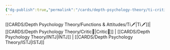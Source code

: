 ```yaml
---
{"dg-publish":true,"permalink":"/cards/depth-psychology-theory/ti-critic/","created":"2023-01-05T12:07:09.648+01:00","updated":"2023-04-23T14:05:03.833+02:00"}
---
```


[[CARDS/Depth Psychology Theory/Functions & Attitudes/Ti🗡️\|Ti🗡️]]|[[CARDS/Depth Psychology Theory/Critic🤔\|Critic🤔]] | [[CARDS/Depth Psychology Theory/INTJ\|INTJ]] | [[CARDS/Depth Psychology Theory/ISTJ\|ISTJ]]